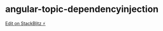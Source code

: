 # angular-topic-dependencyinjection

[Edit on StackBlitz ⚡️](https://stackblitz.com/edit/angular-topic-dependencyinjection)